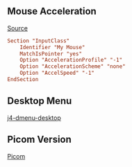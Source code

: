 ## Mouse Acceleration

[Source](https://wiki.archlinux.org/title/Mouse_acceleration#with_libinput)

```conf
Section "InputClass"
	Identifier "My Mouse"
	MatchIsPointer "yes"
	Option "AccelerationProfile" "-1"
	Option "AccelerationScheme" "none"
	Option "AccelSpeed" "-1"
EndSection
```

## Desktop Menu

[j4-dmenu-desktop](https://github.com/enkore/j4-dmenu-desktop)

## Picom Version

[Picom](https://github.com/yshui/picom)